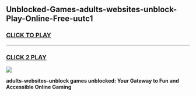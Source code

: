 
## Unblocked-Games-adults-websites-unblock-Play-Online-Free-uutc1
<h3>
<a href="https://premium76.site?title=adults-websites-unblock&ref=26A">CLICK TO PLAY</a></h3>
<hr>

<h3>
<a href="https://premium76.site?title=adults-websites-unblock&ref=26A">CLICK 2 PLAY</a>
  
</h3>

<a href="https://premium76.site?title=adults-websites-unblock&ref=26A"><img src="https://clearcache.store/games.png"></a>


**adults-websites-unblock games unblocked: Your Gateway to Fun and Accessible Online Gaming**
